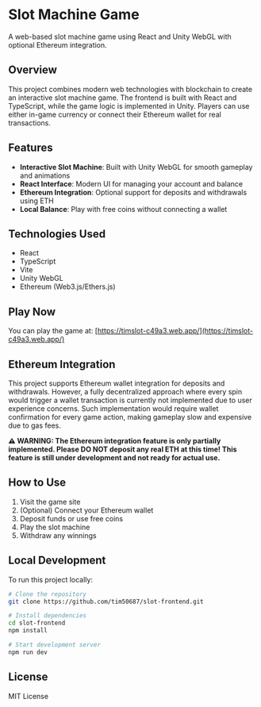 # Slot Machine Game

A web-based slot machine game using React and Unity WebGL with optional Ethereum integration.

## Overview

This project combines modern web technologies with blockchain to create an interactive slot machine game. The frontend is built with React and TypeScript, while the game logic is implemented in Unity. Players can use either in-game currency or connect their Ethereum wallet for real transactions.

## Features

- **Interactive Slot Machine**: Built with Unity WebGL for smooth gameplay and animations
- **React Interface**: Modern UI for managing your account and balance
- **Ethereum Integration**: Optional support for deposits and withdrawals using ETH
- **Local Balance**: Play with free coins without connecting a wallet

## Technologies Used

- React
- TypeScript
- Vite
- Unity WebGL
- Ethereum (Web3.js/Ethers.js)

## Play Now

You can play the game at: [https://timslot-c49a3.web.app/](https://timslot-c49a3.web.app/)

## Ethereum Integration

This project supports Ethereum wallet integration for deposits and withdrawals. However, a fully decentralized approach where every spin would trigger a wallet transaction is currently not implemented due to user experience concerns. Such implementation would require wallet confirmation for every game action, making gameplay slow and expensive due to gas fees.

**⚠️ WARNING: The Ethereum integration feature is only partially implemented. Please DO NOT deposit any real ETH at this time! This feature is still under development and not ready for actual use.**

## How to Use

1. Visit the game site
2. (Optional) Connect your Ethereum wallet
3. Deposit funds or use free coins
4. Play the slot machine
5. Withdraw any winnings

## Local Development

To run this project locally:

```bash
# Clone the repository
git clone https://github.com/tim50687/slot-frontend.git

# Install dependencies
cd slot-frontend
npm install

# Start development server
npm run dev
```


## License

MIT License
